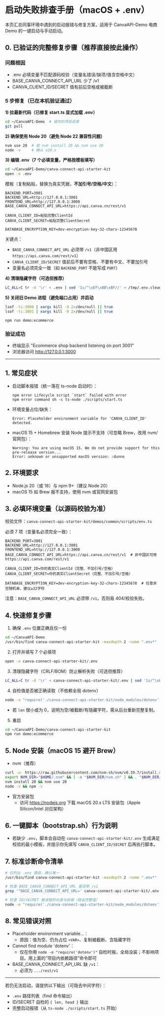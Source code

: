 # 启动失败排查手册（macOS + .env）

本页汇总同事环境中遇到的启动报错与修复方案，适用于 CanvaAPI-Demo 电商 Demo 的一键启动与手动启动。

## 0. 已验证的完整修复步骤（推荐直接按此操作）

### 问题根因
- .env 必填变量不匹配源码校验（变量名错误/缺项/值含空格中文）
- BASE_CANVA_CONNECT_API_URL 少了 /v1
- CANVA_CLIENT_ID/SECRET 值有前后空格或被截断

### 5 步修复（已在本机验证通过）

**1) 拉最新代码（已修复 start.ts 显式加载 .env）**
```bash
cd ~/CanvaAPI-Demo  # 或你的项目目录
git pull
```

**2) 确保使用 Node 20（避免 Node 22 兼容性问题）**
```bash
nvm use 20  # 或 nvm install 20 && nvm use 20
node -v     # 确认 v20.x
```

**3) 编辑 .env（7 个必填变量，严格按模板填写）**
```bash
cd ~/CanvaAPI-Demo/canva-connect-api-starter-kit
open -e .env
```

模板（复制粘贴，替换为真实凭据，**不加引号/空格/中文**）：
```env
BACKEND_PORT=3001
BACKEND_URL=http://127.0.0.1:3001
FRONTEND_URL=http://127.0.0.1:3000
BASE_CANVA_CONNECT_API_URL=https://api.canva.cn/rest/v1

CANVA_CLIENT_ID=粘贴完整ClientId
CANVA_CLIENT_SECRET=粘贴完整ClientSecret

DATABASE_ENCRYPTION_KEY=dev-encryption-key-32-chars-12345678
```

关键点：
- `BASE_CANVA_CONNECT_API_URL` 必须带 `/v1`（非中国区用 `https://api.canva.com/rest/v1`）
- `CANVA_CLIENT_ID/SECRET` 值前后不要有空格、不要有中文、不要加引号
- 变量名必须完全一致（如 `BACKEND_PORT` 不能写成 `PORT`）

**4) 清理隐藏字符（可选但推荐）**
```bash
LC_ALL=C tr -d '\r' < .env | sed '1s/^\xEF\xBB\xBF//' > /tmp/.env.clean && mv /tmp/.env.clean .env
```

**5) 关闭旧 Demo 进程（避免端口占用）并启动**
```bash
lsof -ti:3000 | xargs kill -9 2>/dev/null || true
lsof -ti:3001 | xargs kill -9 2>/dev/null || true

npm run demo:ecommerce
```

### 验证成功
- 终端显示 "Ecommerce shop backend listening on port 3001"
- 浏览器访问 http://127.0.0.1:3000

---

## 1. 常见症状

- 启动脚本报错（统一落在 ts-node 启动时）：
  ```text
  npm error Lifecycle script `start` failed with error
  npm error command sh -c ts-node ./scripts/start.ts
  ```
- 环境变量占位/缺失：
  ```text
  Error: Placeholder environment variable for 'CANVA_CLIENT_ID' detected.
  ```
- macOS 15 + Homebrew 安装 Node 提示不支持（可忽略 Brew，改用 nvm/官网包）：
  ```text
  Warning: You are using macOS 15. We do not provide support for this pre-release version...
  Error: unknown or unsupported macOS version: :dunno
  ```

## 2. 环境要求

- Node.js 20（或 18）与 npm 9+（建议 Node 20）
- macOS 15 如 Brew 报不支持，使用 nvm 或官网安装包

## 3. 必填环境变量（以源码校验为准）
校验文件：`canva-connect-api-starter-kit/demos/common/scripts/env.ts`

必须 7 项（变量名必须完全一致）：
```env
BACKEND_PORT=3001
BACKEND_URL=http://127.0.0.1:3001
FRONTEND_URL=http://127.0.0.1:3000
BASE_CANVA_CONNECT_API_URL=https://api.canva.cn/rest/v1  # 非中国区可用 https://api.canva.com/rest/v1

CANVA_CLIENT_ID=你的真实ClientId（完整、不加引号/空格）
CANVA_CLIENT_SECRET=你的真实ClientSecret（完整、不加引号/空格）

DATABASE_ENCRYPTION_KEY=dev-encryption-key-32-chars-12345678  # 任意非空随机串，建议≥32字符
```

注意：`BASE_CANVA_CONNECT_API_URL` 必须带 `/v1`，否则易 404/校验失败。

## 4. 快速修复步骤

1) 确保 `.env` 位置正确且仅一份
```bash
cd ~/CanvaAPI-Demo
/usr/bin/find canva-connect-api-starter-kit -maxdepth 2 -name ".env*" -print
```

2) 打开并填写 7 个必填项
```bash
open -e canva-connect-api-starter-kit/.env
```

3) 清理隐藏字符（CRLF/BOM）防止解析失败（可选但推荐）
```bash
LC_ALL=C tr -d '\r' < canva-connect-api-starter-kit/.env | sed '1s/^\xEF\xBB\xBF//' > /tmp/.env.clean && mv /tmp/.env.clean canva-connect-api-starter-kit/.env
```

4) 自检值是否被正确读取（不依赖全局 dotenv）
```bash
node -e "require('./canva-connect-api-starter-kit/node_modules/dotenv').config({path:'canva-connect-api-starter-kit/.env'});const r=v=>({len:(v||'').length,head:(v||'').slice(0,8)});console.log({ID:r(process.env.CANVA_CLIENT_ID),SECRET:r(process.env.CANVA_CLIENT_SECRET)})"
```
- 若 `len` 很小或为 0，说明为空/被截断/有隐藏字符，需从后台重新完整复制。

5) 重启
```bash
cd ~/CanvaAPI-Demo/canva-connect-api-starter-kit
npm run demo:ecommerce
```

## 5. Node 安装（macOS 15 避开 Brew）

- nvm（推荐）
```bash
curl -o- https://raw.githubusercontent.com/nvm-sh/nvm/v0.39.7/install.sh | bash
export NVM_DIR="$HOME/.nvm" && [ -s "$NVM_DIR/nvm.sh" ] && . "$NVM_DIR/nvm.sh"
nvm install 20 && nvm use 20
node -v && npm -v
```
- 官方安装包
  - 访问 https://nodejs.org 下载 macOS 20.x LTS 安装包（Apple Silicon/Intel 对应架构）

## 6. 一键脚本（bootstrap.sh）行为说明

- 若缺少 `.env`，脚本会自动在 `canva-connect-api-starter-kit/.env` 生成满足校验的最小模板，并提示你先填写 `CANVA_CLIENT_ID/SECRET` 后再执行脚本。

## 7. 标准诊断命令清单

```bash
# 仅列出 .env 路径，确认唯一
/usr/bin/find canva-connect-api-starter-kit -maxdepth 2 -name ".env*" -print

# 检查 BASE_CANVA_CONNECT_API_URL 是否带 /v1
grep '^BASE_CANVA_CONNECT_API_URL=' canva-connect-api-starter-kit/.env

# 检查 ID/SECRET 被读取的长度与前缀（隐去完整值）
node -e "require('./canva-connect-api-starter-kit/node_modules/dotenv').config({path:'canva-connect-api-starter-kit/.env'});const r=v=>({len:(v||'').length,head:(v||'').slice(0,8)});console.log({ID:r(process.env.CANVA_CLIENT_ID),SECRET:r(process.env.CANVA_CLIENT_SECRET)})"
```

## 8. 常见错误对照

- Placeholder environment variable…：
  - 原因：值为空、仍为占位 `<VAR>`、复制被截断、含隐藏字符
- Cannot find module 'dotenv'：
  - 仅在你用 `node -e "require('dotenv')"` 自检时报，全局没装；不影响项目。用上面的“项目内依赖路径”命令即可
- BASE_CANVA_CONNECT_API_URL 缺 `/v1`：
  - 必须为 `.../rest/v1`

---
若仍无法启动，请提供以下输出（可隐去中间字符）：
- `.env` 路径列表（find 命令输出）
- ID/SECRET 自检的 `{ len, head }` 输出
- 完整启动报错（从 `ts-node ./scripts/start.ts` 开始）

